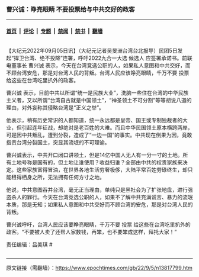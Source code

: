 ### 曹兴诚：睁亮眼睛 不要投票给与中共交好的政客

---

#### [首页](../../../..?n13817799) &nbsp;|&nbsp; [评论](../../../../../epoch-comment?n13817799) &nbsp;|&nbsp; [专题](../../../../../epoch-special?n13817799) &nbsp;|&nbsp; [禁闻](../../../../../epoch-news?n13817799) &nbsp;|&nbsp; [禁书](../../../../../books?n13817799) &nbsp;|&nbsp; [翻墙](https://github.com/gfw-breaker/nogfw/blob/master/README.md?n13817799)


<div class="column" id="artbody" itemprop="articleBody">
 <!-- article content begin -->
 <p>
  【大纪元2022年09月05日讯】（大纪元记者吴旻洲台湾台北报导）民团5日发起“捍卫台湾、绝不投降”连署，呼吁2022九合一大选
  <ok href="https://www.epochtimes.com/gb/tag/%E5%80%99%E9%80%89%E4%BA%BA.html">
   候选人
  </ok>
  应签署承诺书。前联电董事长
  <ok href="https://www.epochtimes.com/gb/tag/%E6%9B%B9%E5%85%B4%E8%AF%9A.html">
   曹兴诚
  </ok>
  表示，今天在台湾竞选公职的人，如果私人意图和中共交好，而不顾台湾安危，那是对台湾人民的背叛。台湾人民应该睁亮眼睛，千万不要
  <ok href="https://www.epochtimes.com/gb/tag/%E6%8A%95%E7%A5%A8.html">
   投票
  </ok>
  给这些在台湾吃里扒外的政客。
 </p>
 <p>
  <ok href="https://www.epochtimes.com/gb/tag/%E6%9B%B9%E5%85%B4%E8%AF%9A.html">
   曹兴诚
  </ok>
  表示，目前中共以所谓“统一是民族大业”，洗脑一些住在台湾的中华民族主义者，又以所谓“台湾自古就是中国领土”，“神圣领土不可分割”等等胡说八道的理由，对外妄称其侵略台湾是“正义之举”。
 </p>
 <p>
  他表示，稍有历史常识的人都知道，统一永远都是皇帝、国王或专制独裁者的大业，但引起连年征战，却绝对是老百姓的大难。而且中华民国领土原本横跨两岸，可是因中共叛乱，遭到分裂，造成了“一边一国”的事实。中共现在倒果为因，竟敢指责台湾分裂国土，突显其流氓的不可理谕。
 </p>
 <p>
  曹兴诚表示，中共开口闭口讲领土，但是14亿中国人无人有一分一寸的土地。所有土地号称是国有的，但土地让谁使用？收益归谁？全部由中共的权贵家族来决定。这些家族富得冒油，在世界各地生活穷奢极侈，大陆平常百姓劳碌终生，却只能租得栖身之所，无法拥有任何方寸之地。
 </p>
 <p>
  他说，中共意图吞并台湾，毫无正当理由，单纯只是黑社会为了扩张地盘，进行强盗杀人的罪行。今天在台湾竞选公职的人，如果不了解中共充满谎言、暴力的流氓本质，那是无知；如果私人意图和中共交好而不顾台湾的安危，那是对台湾人民的背叛。
 </p>
 <p>
  曹兴诚呼吁，台湾人民应该要睁亮眼睛，千万不要
  <ok href="https://www.epochtimes.com/gb/tag/%E6%8A%95%E7%A5%A8.html">
   投票
  </ok>
  给这些在台湾吃里扒外的政客。“不要被人卖了还帮人家数钱，再笨，也不要笨成这样，拜托大家！”
 </p>
 <p>
  责任编辑：吕美琪 #
 </p>
 <!-- article content end -->
</div>


---

原文链接（需翻墙）：https://www.epochtimes.com/gb/22/9/5/n13817799.htm
